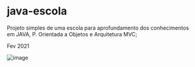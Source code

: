 # java-escola

Projeto simples de uma escola para aprofundamento dos conhecimentos em JAVA, P. Orientada a Objetos e Arquitetura MVC;

Fev 2021

![image](https://user-images.githubusercontent.com/54810933/109646663-3787da80-7b37-11eb-9a97-e5860711bcbd.png)

